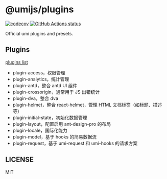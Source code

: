 # @umijs/plugins

[![codecov](https://codecov.io/gh/umijs/plugins/branch/master/graph/badge.svg)](https://codecov.io/gh/umijs/plugins) [![GitHub Actions status](https://github.com/umijs/plugins/workflows/Node%20CI/badge.svg)](https://github.com/umijs/plugins)

Official umi plugins and presets.

## Plugins

[plugins list](https://v3.umijs.org/plugins/preset-react)

- plugin-access，权限管理
- plugin-analytics，统计管理
- plugin-antd，整合 antd UI 组件
- plugin-crossorigin，通常用于 JS 出错统计
- plugin-dva，整合 dva
- plugin-helmet，整合 react-helmet，管理 HTML 文档标签（如标题、描述等）
- plugin-initial-state，初始化数据管理
- plugin-layout，配置启用 ant-design-pro 的布局
- plugin-locale，国际化能力
- plugin-model，基于 hooks 的简易数据流
- plugin-request，基于 umi-request 和 umi-hooks 的请求方案

## LICENSE

MIT
